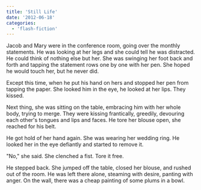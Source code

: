 ```yaml
---
title: 'Still Life'
date: '2012-06-18'
categories:
  - 'flash-fiction'
---
```


Jacob and Mary were in the conference room, going over the monthly statements.
He was looking at her legs and she could tell he was distracted. He could think
of nothing else but her. She was swinging her foot back and forth and tapping
the statement rows one by one with her pen. She hoped he would touch her, but he
never did.

<!-- truncate -->

Except this time, when he put his hand on hers and stopped her pen from tapping
the paper. She looked him in the eye, he looked at her lips. They kissed.

Next thing, she was sitting on the table, embracing him with her whole body,
trying to merge. They were kissing frantically, greedily, devouring each other's
tongues and lips and faces. He tore her blouse open, she reached for his belt.

He got hold of her hand again. She was wearing her wedding ring. He looked her
in the eye defiantly and started to remove it.

"No," she said. She clenched a fist. Tore it free.

He stepped back. She jumped off the table, closed her blouse, and rushed out of
the room. He was left there alone, steaming with desire, panting with anger. On
the wall, there was a cheap painting of some plums in a bowl.
